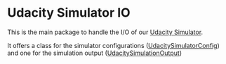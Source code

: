 # Udacity Simulator IO

This is the main package to handle the I/O of our [Udacity Simulator](https://github.com/Software-Engineering-2-PoliMi2024/opensbt-core/tree/Services).

It offers a class for the simulator configurations ([UdacitySimulatorConfig](./src/UdacitySimulatorIO/UdacitySimulatorConfig.py)) and one for the simulation output ([UdacitySimulationOutput](./src/UdacitySimulatorIO/UdacitySimulationOutput.py))
